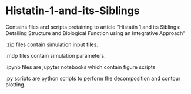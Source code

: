# Histatin-1-and-its-Siblings
Contains files and scripts pretaining to article "Histatin 1 and its Siblings: Detailing Structure and Biological Function using an Integrative Approach"

.zip files contain simulation input files.

.mdp files contain simulation parameters.

.ipynb files are jupyter notebooks which contain figure scripts

.py scripts are python scripts to perform the decomposition and contour plotting.
